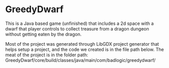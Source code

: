 # GreedyDwarf
This is a Java based game (unfinished) that includes a 2d space with a dwarf that player controls to collect treasure from a dragon dungeon without getting eaten by the dragon.

Most of the project was generated through LibGDX project generator that helps setup a project, and the code we created is in the file path below.
The meat of the project is in the folder path: GreedyDwarf/core/build/classes/java/main/com/badlogic/greedydwarf/
